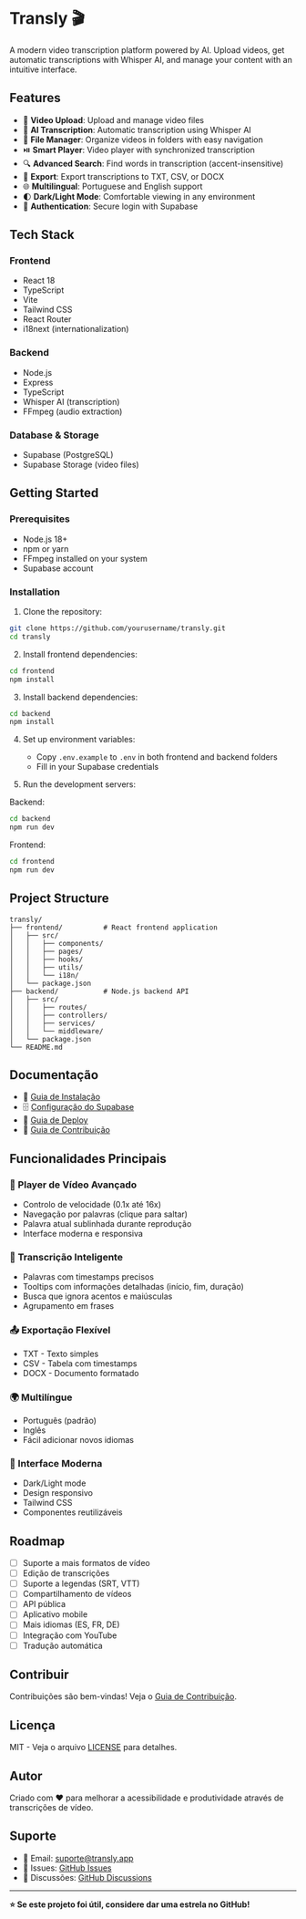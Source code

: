 # Transly 🎬

A modern video transcription platform powered by AI. Upload videos, get automatic transcriptions with Whisper AI, and manage your content with an intuitive interface.

## Features

- 🎥 **Video Upload**: Upload and manage video files
- 🤖 **AI Transcription**: Automatic transcription using Whisper AI
- 📁 **File Manager**: Organize videos in folders with easy navigation
- ⏯️ **Smart Player**: Video player with synchronized transcription
- 🔍 **Advanced Search**: Find words in transcription (accent-insensitive)
- 📝 **Export**: Export transcriptions to TXT, CSV, or DOCX
- 🌐 **Multilingual**: Portuguese and English support
- 🌓 **Dark/Light Mode**: Comfortable viewing in any environment
- 🔐 **Authentication**: Secure login with Supabase

## Tech Stack

### Frontend

- React 18
- TypeScript
- Vite
- Tailwind CSS
- React Router
- i18next (internationalization)

### Backend

- Node.js
- Express
- TypeScript
- Whisper AI (transcription)
- FFmpeg (audio extraction)

### Database & Storage

- Supabase (PostgreSQL)
- Supabase Storage (video files)

## Getting Started

### Prerequisites

- Node.js 18+
- npm or yarn
- FFmpeg installed on your system
- Supabase account

### Installation

1. Clone the repository:

```bash
git clone https://github.com/yourusername/transly.git
cd transly
```

2. Install frontend dependencies:

```bash
cd frontend
npm install
```

3. Install backend dependencies:

```bash
cd backend
npm install
```

4. Set up environment variables:

   - Copy `.env.example` to `.env` in both frontend and backend folders
   - Fill in your Supabase credentials

5. Run the development servers:

Backend:

```bash
cd backend
npm run dev
```

Frontend:

```bash
cd frontend
npm run dev
```

## Project Structure

```
transly/
├── frontend/          # React frontend application
│   ├── src/
│   │   ├── components/
│   │   ├── pages/
│   │   ├── hooks/
│   │   ├── utils/
│   │   └── i18n/
│   └── package.json
├── backend/           # Node.js backend API
│   ├── src/
│   │   ├── routes/
│   │   ├── controllers/
│   │   ├── services/
│   │   └── middleware/
│   └── package.json
└── README.md
```

## Documentação

- 📖 [Guia de Instalação](./INSTALLATION.md)
- 🗄️ [Configuração do Supabase](./SUPABASE_SETUP.md)
- 🚀 [Guia de Deploy](./DEPLOYMENT.md)
- 🤝 [Guia de Contribuição](./CONTRIBUTING.md)

## Funcionalidades Principais

### 🎥 Player de Vídeo Avançado

- Controlo de velocidade (0.1x até 16x)
- Navegação por palavras (clique para saltar)
- Palavra atual sublinhada durante reprodução
- Interface moderna e responsiva

### 📝 Transcrição Inteligente

- Palavras com timestamps precisos
- Tooltips com informações detalhadas (início, fim, duração)
- Busca que ignora acentos e maiúsculas
- Agrupamento em frases

### 📤 Exportação Flexível

- TXT - Texto simples
- CSV - Tabela com timestamps
- DOCX - Documento formatado

### 🌍 Multilíngue

- Português (padrão)
- Inglês
- Fácil adicionar novos idiomas

### 🎨 Interface Moderna

- Dark/Light mode
- Design responsivo
- Tailwind CSS
- Componentes reutilizáveis

## Roadmap

- [ ] Suporte a mais formatos de vídeo
- [ ] Edição de transcrições
- [ ] Suporte a legendas (SRT, VTT)
- [ ] Compartilhamento de vídeos
- [ ] API pública
- [ ] Aplicativo mobile
- [ ] Mais idiomas (ES, FR, DE)
- [ ] Integração com YouTube
- [ ] Tradução automática

## Contribuir

Contribuições são bem-vindas! Veja o [Guia de Contribuição](./CONTRIBUTING.md).

## Licença

MIT - Veja o arquivo [LICENSE](./LICENSE) para detalhes.

## Autor

Criado com ❤️ para melhorar a acessibilidade e produtividade através de transcrições de vídeo.

## Suporte

- 📧 Email: suporte@transly.app
- 🐛 Issues: [GitHub Issues](https://github.com/yourusername/transly/issues)
- 💬 Discussões: [GitHub Discussions](https://github.com/yourusername/transly/discussions)

---

**⭐ Se este projeto foi útil, considere dar uma estrela no GitHub!**
